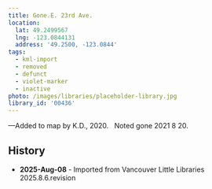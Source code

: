 ```yaml
---
title: Gone.E. 23rd Ave.
location:
  lat: 49.2499567
  lng: -123.0844131
  address: '49.2500, -123.0844'
tags:
  - kml-import
  - removed
  - defunct
  - violet-marker
  - inactive
photo: /images/libraries/placeholder-library.jpg
library_id: '00436'
---
```

—Added to map by K.D., 2020.  
Noted gone 2021 8 20.

## History
- **2025-Aug-08** - Imported from Vancouver Little Libraries 2025.8.6.revision
